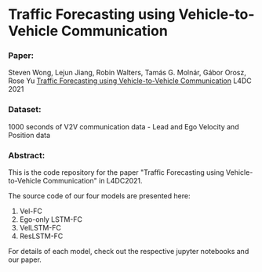 # Traffic Forecasting using Vehicle-to-Vehicle Communication

### Paper:
Steven Wong, Lejun Jiang, Robin Walters, Tamás G. Molnár, Gábor Orosz, Rose Yu [Traffic Forecasting using Vehicle-to-Vehicle Communication](https://arxiv.org/abs/2104.05528) L4DC 2021

### Dataset:
1000 seconds of V2V communication data - Lead and Ego Velocity and Position data 
### Abstract:


This is the code repository for the paper "Traffic Forecasting using Vehicle-to-Vehicle Communication" in L4DC2021.

The source code of our four models are presented here:

1. Vel-FC
2. Ego-only LSTM-FC
3. VelLSTM-FC
4. ResLSTM-FC

For details of each model, check out the respective jupyter notebooks and our paper.
